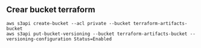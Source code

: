 ## Crear bucket terraform

```
aws s3api create-bucket --acl private --bucket terraform-artifacts-bucket
aws s3api put-bucket-versioning --bucket terraform-artifacts-bucket --versioning-configuration Status=Enabled
```